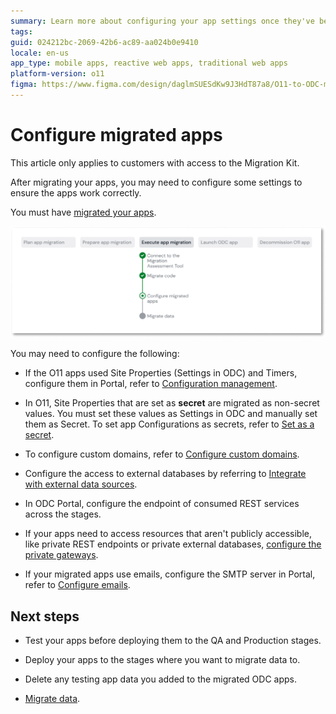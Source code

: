 ```yaml
---
summary: Learn more about configuring your app settings once they've been migrated to ODC
tags: 
guid: 024212bc-2069-42b6-ac89-aa024b0e9410
locale: en-us
app_type: mobile apps, reactive web apps, traditional web apps
platform-version: o11
figma: https://www.figma.com/design/daglmSUESdKw9J3HdT87a8/O11-to-ODC-migration?m=auto&node-id=2150-444&t=HG8PieYurYat1wsj-1
---
```


# Configure migrated apps

<div class="info" markdown="1">

This article only applies to customers with access to the Migration Kit.

</div>

After migrating your apps, you may need to configure some settings to ensure the apps work correctly.

You must have [migrated your apps](execute-about-migrate-code.md).

![A diagram displaying the current state of app migration, highlighting the 'Execute app migration' step.](images/execute-config-migrated-apps-diag.png "Diagram of App Migration Process")

You may need to configure the following:

* If the O11 apps used Site Properties (Settings in ODC) and Timers, configure them in Portal, refer to [Configuration management](https://success.outsystems.com/documentation/outsystems_developer_cloud/managing_outsystems_platform_and_apps/configuration_management/).

* In O11, Site Properties that are set as **secret** are migrated as non-secret values. You must set these values as Settings in ODC and manually set them as Secret. To set app Configurations as secrets, refer to [Set as a secret](https://success.outsystems.com/documentation/outsystems_developer_cloud/security_of_outsystems_developer_cloud/set_as_secret/).

* To configure custom domains, refer to [Configure custom domains](https://success.outsystems.com/documentation/outsystems_developer_cloud/managing_outsystems_platform_and_apps/configure_custom_domains_for_apps/). 

* Configure the access to external databases by referring to [Integrate with external data sources](https://success.outsystems.com/documentation/outsystems_developer_cloud/integration_with_external_systems/integrate_with_external_data_sources/).

* In ODC Portal, configure the endpoint of consumed REST services across the stages.

* If your apps need to access resources that aren't publicly accessible, like private REST endpoints or private external databases, [configure the private gateways](https://success.outsystems.com/documentation/outsystems_developer_cloud/managing_outsystems_platform_and_apps/configure_a_private_gateway_to_your_network/).

* If your migrated apps use emails, configure the SMTP server in Portal, refer to [Configure emails](https://success.outsystems.com/documentation/outsystems_developer_cloud/managing_outsystems_platform_and_apps/configure_emails/).

## Next steps

* Test your apps before deploying them to the QA and Production stages.

* Deploy your apps to the stages where you want to migrate data to.

* Delete any testing app data you added to the migrated ODC apps.

* [Migrate data](execute-how-to-migrate-data.md).
